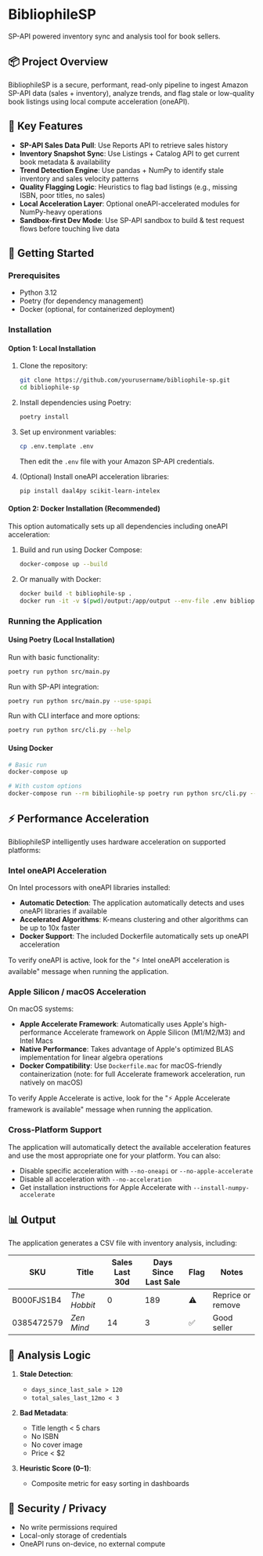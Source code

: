 # BibliophileSP

SP-API powered inventory sync and analysis tool for book sellers.

## 📦 Project Overview

BibliophileSP is a secure, performant, read-only pipeline to ingest Amazon SP-API data (sales + inventory), analyze trends, and flag stale or low-quality book listings using local compute acceleration (oneAPI).

## 🧠 Key Features

- **SP-API Sales Data Pull**: Use Reports API to retrieve sales history
- **Inventory Snapshot Sync**: Use Listings + Catalog API to get current book metadata & availability
- **Trend Detection Engine**: Use pandas + NumPy to identify stale inventory and sales velocity patterns
- **Quality Flagging Logic**: Heuristics to flag bad listings (e.g., missing ISBN, poor titles, no sales)
- **Local Acceleration Layer**: Optional oneAPI-accelerated modules for NumPy-heavy operations
- **Sandbox-first Dev Mode**: Use SP-API sandbox to build & test request flows before touching live data

## 🚀 Getting Started

### Prerequisites

- Python 3.12
- Poetry (for dependency management)
- Docker (optional, for containerized deployment)

### Installation

#### Option 1: Local Installation

1. Clone the repository:
   ```bash
   git clone https://github.com/yourusername/bibliophile-sp.git
   cd bibliophile-sp
   ```

2. Install dependencies using Poetry:
   ```bash
   poetry install
   ```

3. Set up environment variables:
   ```bash
   cp .env.template .env
   ```
   Then edit the `.env` file with your Amazon SP-API credentials.

4. (Optional) Install oneAPI acceleration libraries:
   ```bash
   pip install daal4py scikit-learn-intelex
   ```

#### Option 2: Docker Installation (Recommended)

This option automatically sets up all dependencies including oneAPI acceleration:

1. Build and run using Docker Compose:
   ```bash
   docker-compose up --build
   ```

2. Or manually with Docker:
   ```bash
   docker build -t bibliophile-sp .
   docker run -it -v $(pwd)/output:/app/output --env-file .env bibliophile-sp
   ```

### Running the Application

#### Using Poetry (Local Installation)

Run with basic functionality:
```bash
poetry run python src/main.py
```

Run with SP-API integration:
```bash
poetry run python src/main.py --use-spapi
```

Run with CLI interface and more options:
```bash
poetry run python src/cli.py --help
```

#### Using Docker

```bash
# Basic run
docker-compose up

# With custom options
docker-compose run --rm bibiliophile-sp poetry run python src/cli.py --use-spapi
```

## ⚡ Performance Acceleration

BibliophileSP intelligently uses hardware acceleration on supported platforms:

### Intel oneAPI Acceleration

On Intel processors with oneAPI libraries installed:

- **Automatic Detection**: The application automatically detects and uses oneAPI libraries if available
- **Accelerated Algorithms**: K-means clustering and other algorithms can be up to 10x faster
- **Docker Support**: The included Dockerfile automatically sets up oneAPI acceleration

To verify oneAPI is active, look for the "⚡ Intel oneAPI acceleration is available" message when running the application.

### Apple Silicon / macOS Acceleration

On macOS systems:

- **Apple Accelerate Framework**: Automatically uses Apple's high-performance Accelerate framework on Apple Silicon (M1/M2/M3) and Intel Macs
- **Native Performance**: Takes advantage of Apple's optimized BLAS implementation for linear algebra operations
- **Docker Compatibility**: Use `Dockerfile.mac` for macOS-friendly containerization (note: for full Accelerate framework acceleration, run natively on macOS)

To verify Apple Accelerate is active, look for the "⚡ Apple Accelerate framework is available" message when running the application.

### Cross-Platform Support

The application will automatically detect the available acceleration features and use the most appropriate one for your platform. You can also:

- Disable specific acceleration with `--no-oneapi` or `--no-apple-accelerate`
- Disable all acceleration with `--no-acceleration`
- Get installation instructions for Apple Accelerate with `--install-numpy-accelerate`

## 📊 Output

The application generates a CSV file with inventory analysis, including:

| SKU | Title | Sales Last 30d | Days Since Last Sale | Flag | Notes |
|-----|-------|----------------|-----------------------|------|-------|
| B000FJS1B4 | *The Hobbit* | 0 | 189 | ⚠️ | Reprice or remove |
| 0385472579 | *Zen Mind* | 14 | 3 | ✅ | Good seller |

## 🧬 Analysis Logic

1. **Stale Detection**:  
   - `days_since_last_sale > 120`  
   - `total_sales_last_12mo < 3`

2. **Bad Metadata**:  
   - Title length < 5 chars  
   - No ISBN  
   - No cover image  
   - Price < $2

3. **Heuristic Score (0–1)**:  
   - Composite metric for easy sorting in dashboards

## 🔐 Security / Privacy

- No write permissions required
- Local-only storage of credentials
- OneAPI runs on-device, no external compute
